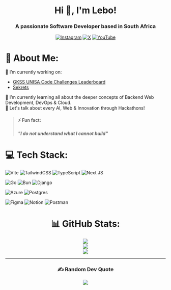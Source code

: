 <h1 align="center">Hi 👋, I'm Lebo!</h1>
<h3 align="center">A passionate Software Developer based in South Africa</h3>
<div align="center">

  [![Instagram](https://img.shields.io/badge/Instagram-%23E4405F.svg?logo=Instagram&logoColor=white)](https://instagram.com/onlyphantom.leii) [![X](https://img.shields.io/badge/X-black.svg?logo=X&logoColor=white)](https://x.com/onlyphantomleii) [![YouTube](https://img.shields.io/badge/YouTube-%23FF0000.svg?logo=YouTube&logoColor=white)](https://youtube.com/@onlyphantomleii) 

</div>

# 💫 About Me:
🔭 I’m currently working on:<br>
  - [GKSS UNISA Code Challenges Leaderboard](https://github.com/GKSS-UNISA/code-challenges-leaderboard)<br>
  - [Sekrets](https://github.com/0xlebogang/sekrets)<br>

🌱 I’m currently learning all about the deeper concepts of Backend Web Development, DevOps & Cloud.<br>
💬 Let's talk about every AI, Web & Innovation through Hackathons!<br>


> #### ⚡ Fun fact:
> _**"I do not understand what I cannot build"**_


# 💻 Tech Stack:
![Vite](https://img.shields.io/badge/vite-%23646CFF.svg?style=for-the-badge&logo=vite&logoColor=white) ![TailwindCSS](https://img.shields.io/badge/tailwindcss-%2338B2AC.svg?style=for-the-badge&logo=tailwind-css&logoColor=white) ![TypeScript](https://img.shields.io/badge/typescript-%23007ACC.svg?style=for-the-badge&logo=typescript&logoColor=white) ![Next JS](https://img.shields.io/badge/Next-black?style=for-the-badge&logo=next.js&logoColor=white)<br />

![Go](https://img.shields.io/badge/go-%2300ADD8.svg?style=for-the-badge&logo=go&logoColor=white) ![Bun](https://img.shields.io/badge/Bun-%23000000.svg?style=for-the-badge&logo=bun&logoColor=white)  ![Django](https://img.shields.io/badge/django-%23092E20.svg?style=for-the-badge&logo=django&logoColor=white)<br />

![Azure](https://img.shields.io/badge/azure-%230072C6.svg?style=for-the-badge&logo=microsoftazure&logoColor=white) ![Postgres](https://img.shields.io/badge/postgres-%23316192.svg?style=for-the-badge&logo=postgresql&logoColor=white)<br />

![Figma](https://img.shields.io/badge/figma-%23F24E1E.svg?style=for-the-badge&logo=figma&logoColor=white) ![Notion](https://img.shields.io/badge/Notion-%23000000.svg?style=for-the-badge&logo=notion&logoColor=white) ![Postman](https://img.shields.io/badge/Postman-FF6C37?style=for-the-badge&logo=postman&logoColor=white)

<h1 align="center">📊 GitHub Stats:</h1>
<div align="center">
  
![](https://github-readme-stats.vercel.app/api?username=0xlebogang&theme=dark&hide_border=false&include_all_commits=false&count_private=false)<br />
![](https://github-readme-streak-stats.herokuapp.com/?user=0xlebogang&theme=dark&hide_border=false)<br />
![](https://github-readme-stats.vercel.app/api/top-langs/?username=0xlebogang&theme=dark&hide_border=false&include_all_commits=false&count_private=false&layout=compact)

---

<!-- ![](https://github-readme-stats.vercel.app/api?username=0xlebogang&theme=dark&hide_border=false&include_all_commits=false&count_private=false) ![](https://github-readme-streak-stats.herokuapp.com/?user=0xlebogang&theme=dark&hide_border=false) ![](https://github-readme-stats.vercel.app/api/top-langs/?username=0xlebogang&theme=dark&hide_border=false&include_all_commits=false&count_private=false&layout=compact) -->

<!-- ## 🏆 GitHub Trophies
![](https://github-profile-trophy.vercel.app/?username=oxlebogang&theme=radical&no-frame=false&no-bg=true&margin-w=4) -->

<h3 align="center">✍️ Random Dev Quote</h3>
<div align="center">
  
![](https://quotes-github-readme.vercel.app/api?type=horizontal&theme=dark)

</div>
